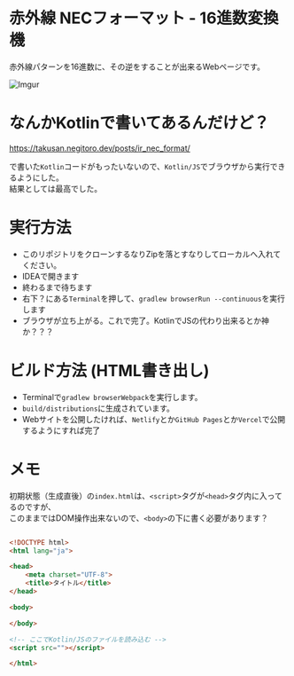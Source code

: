 # 赤外線 NECフォーマット - 16進数変換機

赤外線パターンを16進数に、その逆をすることが出来るWebページです。

![Imgur](https://imgur.com/cs6t3lv.png)

# なんかKotlinで書いてあるんだけど？

https://takusan.negitoro.dev/posts/ir_nec_format/

で書いた`Kotlin`コードがもったいないので、`Kotlin/JS`でブラウザから実行できるようにした。  
結果としては最高でした。

# 実行方法
- このリポジトリをクローンするなりZipを落とすなりしてローカルへ入れてください。
- IDEAで開きます
- 終わるまで待ちます
- 右下？にある`Terminal`を押して、`gradlew browserRun --continuous`を実行します
- ブラウザが立ち上がる。これで完了。KotlinでJSの代わり出来るとか神か？？？

# ビルド方法 (HTML書き出し)

- Terminalで`gradlew browserWebpack`を実行します。
- `build/distributions`に生成されています。
- Webサイトを公開したければ、`Netlify`とか`GitHub Pages`とか`Vercel`で公開するようにすれば完了

# メモ
初期状態（生成直後）の`index.html`は、`<script>`タグが`<head>`タグ内に入ってるのですが、  
このままではDOM操作出来ないので、`<body>`の下に書く必要があります？

```html

<!DOCTYPE html>
<html lang="ja">

<head>
    <meta charset="UTF-8">
    <title>タイトル</title>
</head>

<body>

</body> 

<!-- ここでKotlin/JSのファイルを読み込む -->
<script src=""></script>

</html>
```